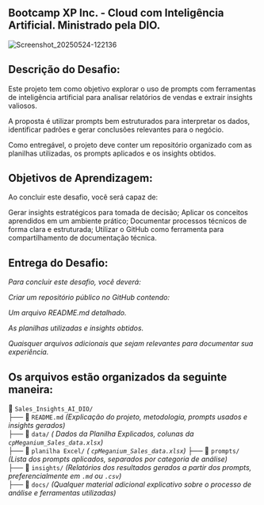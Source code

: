 ## Bootcamp XP Inc. - Cloud com Inteligência Artificial. Ministrado pela DIO.


![Screenshot_20250524-122136](https://github.com/user-attachments/assets/c76b202f-5b4a-4875-8244-b7935ead3339)


## Descrição do Desafio: 

Este projeto tem como objetivo explorar o uso de prompts com ferramentas de inteligência artificial para analisar relatórios de vendas e extrair insights valiosos.

A proposta é utilizar prompts bem estruturados para interpretar os dados, identificar padrões e gerar conclusões relevantes para o negócio.

Como entregável, o projeto deve conter um repositório organizado com as planilhas utilizadas, os prompts aplicados e os insights obtidos.

## Objetivos de Aprendizagem: 
Ao concluir este desafio, você será capaz de: 

Gerar insights estratégicos para tomada de decisão;
Aplicar os conceitos aprendidos em um ambiente prático;
Documentar processos técnicos de forma clara e estruturada; 
Utilizar o GitHub como ferramenta para compartilhamento de documentação técnica. 

## Entrega do Desafio:
*Para concluir este desafio, você deverá:*

*Criar um repositório público no GitHub contendo:*

*Um arquivo README.md detalhado.*

*As planilhas utilizadas e insights obtidos.*

*Quaisquer arquivos adicionais que sejam relevantes para documentar sua experiência.*


## Os arquivos estão organizados da seguinte maneira: 


📂 `Sales_Insights_AI_DIO/`  
├── 📜 `README.md` *(Explicação do projeto, metodologia, prompts usados e insights gerados)*  
├── 📂 `data/` *( Dados da Planilha Explicados, colunas da `cpMeganium_Sales_data.xlsx`)*  
├── 📂 `planilha Excel/` *( `cpMeganium_Sales_data.xlsx`)*
├── 📂 `prompts/` *(Lista dos prompts aplicados, separados por categoria de análise)*  
├── 📂 `insights/` *(Relatórios dos resultados gerados a partir dos prompts, preferencialmente em `.md` ou `.csv`)*  
├── 📂 `docs/` *(Qualquer material adicional explicativo sobre o processo de análise e ferramentas utilizadas)*   








